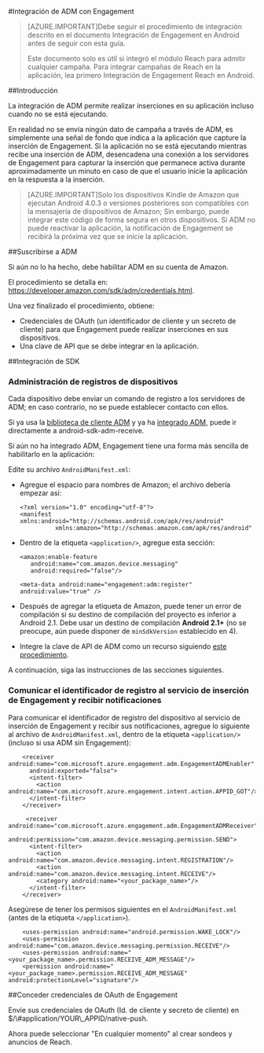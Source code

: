 <properties 
	pageTitle="Integración del SDK de Android para Azure Mobile Engagement" 
	description="Procedimientos y actualizaciones más recientes para el SDK de Android para Azure Mobile Engagement"
	services="mobile-engagement" 
	documentationCenter="mobile" 
	authors="kpiteira" 
	manager="dwrede" 
	editor="" />

<tags 
	ms.service="mobile-engagement" 
	ms.workload="mobile" 
	ms.tgt_pltfrm="mobile-android" 
	ms.devlang="Java" 
	ms.topic="article" 
	ms.date="02/12/2015" 
	ms.author="kapiteir" />


#Integración de ADM con Engagement

> [AZURE.IMPORTANT]Debe seguir el procedimiento de integración descrito en el documento Integración de Engagement en Android antes de seguir con esta guía.
>
> Este documento solo es útil si integró el módulo Reach para admitir cualquier campaña. Para integrar campañas de Reach en la aplicación, lea primero Integración de Engagement Reach en Android.

##Introducción

La integración de ADM permite realizar inserciones en su aplicación incluso cuando no se está ejecutando.

En realidad no se envía ningún dato de campaña a través de ADM, es simplemente una señal de fondo que indica a la aplicación que capture la inserción de Engagement. Si la aplicación no se está ejecutando mientras recibe una inserción de ADM, desencadena una conexión a los servidores de Engagement para capturar la inserción que permanece activa durante aproximadamente un minuto en caso de que el usuario inicie la aplicación en la respuesta a la inserción.

> [AZURE.IMPORTANT]Solo los dispositivos Kindle de Amazon que ejecutan Android 4.0.3 o versiones posteriores son compatibles con la mensajería de dispositivos de Amazon; Sin embargo, puede integrar este código de forma segura en otros dispositivos. Si ADM no puede reactivar la aplicación, la notificación de Engagement se recibirá la próxima vez que se inicie la aplicación.

##Suscribirse a ADM

Si aún no lo ha hecho, debe habilitar ADM en su cuenta de Amazon.

El procedimiento se detalla en: [<https://developer.amazon.com/sdk/adm/credentials.html>].

Una vez finalizado el procedimiento, obtiene:

-   Credenciales de OAuth (un identificador de cliente y un secreto de cliente) para que Engagement puede realizar inserciones en sus dispositivos.
-   Una clave de API que se debe integrar en la aplicación.

##Integración de SDK

### Administración de registros de dispositivos

Cada dispositivo debe enviar un comando de registro a los servidores de ADM; en caso contrario, no se puede establecer contacto con ellos.

Si ya usa la [biblioteca de cliente ADM] y ya ha [integrado ADM], puede ir directamente a android-sdk-adm-receive.

Si aún no ha integrado ADM, Engagement tiene una forma más sencilla de habilitarlo en la aplicación:

Edite su archivo `AndroidManifest.xml`:

-   Agregue el espacio para nombres de Amazon; el archivo debería empezar así:

		<?xml version="1.0" encoding="utf-8"?>
		<manifest xmlns:android="http://schemas.android.com/apk/res/android"
		          xmlns:amazon="http://schemas.amazon.com/apk/res/android"

-   Dentro de la etiqueta `<application/>`, agregue esta sección:

		<amazon:enable-feature
		   android:name="com.amazon.device.messaging"
		   android:required="false"/>
		
		<meta-data android:name="engagement:adm:register" android:value="true" />

-   Después de agregar la etiqueta de Amazon, puede tener un error de compilación si su destino de compilación del proyecto es inferior a Android 2.1. Debe usar un destino de compilación **Android 2.1+** (no se preocupe, aún puede disponer de `minSdkVersion` establecido en 4).
-   Integre la clave de API de ADM como un recurso siguiendo [este procedimiento].

A continuación, siga las instrucciones de las secciones siguientes.

### Comunicar el identificador de registro al servicio de inserción de Engagement y recibir notificaciones

Para comunicar el identificador de registro del dispositivo al servicio de inserción de Engagement y recibir sus notificaciones, agregue lo siguiente al archivo de `AndroidManifest.xml`, dentro de la etiqueta `<application/>` (incluso si usa ADM sin Engagement):

		<receiver android:name="com.microsoft.azure.engagement.adm.EngagementADMEnabler"
		  android:exported="false">
		  <intent-filter>
		    <action android:name="com.microsoft.azure.engagement.intent.action.APPID_GOT"/>
		  </intent-filter>
		</receiver>
		
		 <receiver android:name="com.microsoft.azure.engagement.adm.EngagementADMReceiver"
		   android:permission="com.amazon.device.messaging.permission.SEND">
		  <intent-filter>
		    <action android:name="com.amazon.device.messaging.intent.REGISTRATION"/>
		    <action android:name="com.amazon.device.messaging.intent.RECEIVE"/>
		    <category android:name="<your_package_name>"/>
		  </intent-filter>
		</receiver>   

Asegúrese de tener los permisos siguientes en el `AndroidManifest.xml` (antes de la etiqueta `</application>`).

		<uses-permission android:name="android.permission.WAKE_LOCK"/>
		<uses-permission android:name="com.amazon.device.messaging.permission.RECEIVE"/>
		<uses-permission android:name="<your_package_name>.permission.RECEIVE_ADM_MESSAGE"/>
		<permission android:name="<your_package_name>.permission.RECEIVE_ADM_MESSAGE" android:protectionLevel="signature"/>

##Conceder credenciales de OAuth de Engagement

Envíe sus credenciales de OAuth (Id. de cliente y secreto de cliente) en $/\\#application/YOUR\\\_APPID/native-push.

Ahora puede seleccionar "En cualquier momento" al crear sondeos y anuncios de Reach.


[<https://developer.amazon.com/sdk/adm/credentials.html>]: https://developer.amazon.com/sdk/adm/credentials.html
[biblioteca de cliente ADM]: https://developer.amazon.com/sdk/adm/setup.html
[integrado ADM]: https://developer.amazon.com/sdk/adm/integrating-app.html
[este procedimiento]: https://developer.amazon.com/sdk/adm/integrating-app.html#Asset
 

<!---HONumber=August15_HO6-->
